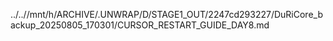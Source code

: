 ../..//mnt/h/ARCHIVE/.UNWRAP/D/STAGE1_OUT/2247cd293227/DuRiCore_backup_20250805_170301/CURSOR_RESTART_GUIDE_DAY8.md